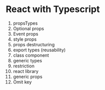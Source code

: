 # React with Typescript

1. propsTypes
2. Optional props
3. Event props
4. style props
5. props destructuring
6. export types (reusability)
7. class component
8. generic types
9. restriction
10. react library
11. generic props
12. Omit key
